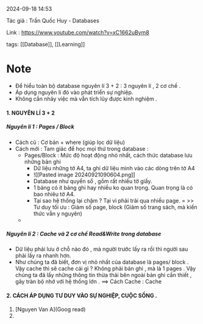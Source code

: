 2024-09-18 14:53

Tác giả :  Trần Quốc Huy - Databases

Link :  https://www.youtube.com/watch?v=xC1662uBym8

tags: [[Database]], [[Learning]]
# Note


- Để hiểu toàn bộ database nguyên lí 3 + 2 : 3 nguyên lí , 2 cơ chế .
- Áp dụng nguyên lí đó vào phát triển sự nghiệp. 
- Không cần nhảy việc mà vẫn tích lũy được kinh nghiệm .
#### 1. NGUYÊN LÍ 3 + 2
##### Nguyên lí 1 : Pages / Block
 - Cách cũ : Cơ bản + where (giúp lọc dữ liệu)
 - Cách mới :  Tam giác để học mọi thứ trong database :
    + Pages/Block : Mức độ hoạt động nhỏ nhất, cách thức database lưu những bản ghi
	     - Dữ liệu những tờ A4, ta ghi dữ liệu mình vào các dòng trên tờ A4
	     - ![[Pasted image 20240921090604.png]]
	     - Database như quyển sổ , gồm rất nhiều tờ giấy.
	     -  1 bảng có ít bảng ghi hay nhiều ko quan trọng. Quan trọng là có bao nhiêu tờ A4.
	     - Tại sao hệ thống lại chậm ? Tại vì phải trải qua nhiều page.
	     = >> Tư duy tối ưu : Giảm số page, block (Giảm số trang sách, mà kiến thức vẫn y nguyên)
    + 

##### Nguyên lí 2 : Cache và 2 cơ chế Read&Write trong database
- Dữ liệu phải lưu ở chỗ nào đó , mà người trước lấy ra rồi thì người sau phải lấy ra nhanh hơn.
-  Như chúng ta đã biết, đơn vị nhỏ nhất của database là pages/ block . Vậy cache thì sẽ cache cái gì ? Không phải bản ghi , mà là 1 pages . Vậy chúng ta đã lấy những thông tin thừa thải bên ngoài bản ghi cần thiết , gây tràn bộ nhớ với hệ thống lớn .
 ==> Cách Cache : Cache 

#### 2. CÁCH ÁP DỤNG TƯ DUY VÀO SỰ NGHIỆP, CUỘC SỐNG .


1. [Nguyen Van A](Goog read)
2. 
